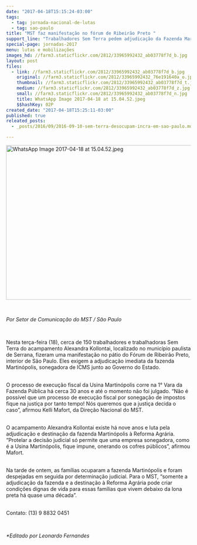 ```yaml
---
date: "2017-04-18T15:15:24-03:00"
tags:
  - tag: jornada-nacional-de-lutas
  - tag: sao-paulo
title: "MST faz manifestação no fórum de Ribeirão Preto "
support_line: "Trabalhadores Sem Terra pedem adjudicação da Fazenda Martinópolis. Atividade integra a Jornada Nacional de Lutas pela Reforma Agrária. "
special-page: jornadas-2017
menu: lutas e mobilizações
images_hd: //farm3.staticflickr.com/2812/33965992432_ab03778f7d_b.jpg
layout: post
files:
  - link: //farm3.staticflickr.com/2812/33965992432_ab03778f7d_b.jpg
    original: //farm3.staticflickr.com/2812/33965992432_76e191640a_o.jpg
    thumbnail: //farm3.staticflickr.com/2812/33965992432_ab03778f7d_t.jpg
    medium: //farm3.staticflickr.com/2812/33965992432_ab03778f7d_z.jpg
    small: //farm3.staticflickr.com/2812/33965992432_ab03778f7d_n.jpg
    title: WhatsApp Image 2017-04-18 at 15.04.52.jpeg
    $$hashKey: 02P
created_date: "2017-04-18T15:25:11-03:00"
published: true
releated_posts:
  - _posts/2016/09/2016-09-10-sem-terra-desocupam-incra-em-sao-paulo.md

---
```

<p><img alt="WhatsApp Image 2017-04-18 at 15.04.52.jpeg" height="420" src="//farm3.staticflickr.com/2812/33965992432_ab03778f7d_b.jpg" width="700" /></p>

<p>&nbsp;</p>

<p><em>Por Setor de Comunica&ccedil;&atilde;o do MST / S&atilde;o Paulo</em></p>

<p>&nbsp;</p>

<p>Nesta ter&ccedil;a-feira (18), cerca de 150 trabalhadores e trabalhadoras&nbsp;Sem Terra&nbsp;do acampamento Alexandra Kollontai, localizado no munic&iacute;pio paulista de&nbsp;Serrana, fizeram uma&nbsp;manifesta&ccedil;&atilde;o no p&aacute;tio do F&oacute;rum de Ribeir&atilde;o Preto, interior de S&atilde;o Paulo. Eles exigem a adjudica&ccedil;&atilde;o imediata da fazenda Martin&oacute;polis, sonegadora de ICMS junto ao Governo do Estado.&nbsp;</p>

<p><br />
O processo de execu&ccedil;&atilde;o fiscal da Usina Martin&oacute;polis corre na 1&deg; Vara da Fazenda P&uacute;blica h&aacute; cerca 30 anos e at&eacute; o momento&nbsp;n&atilde;o foi julgado. &ldquo;N&atilde;o &eacute; poss&iacute;vel que um processo de execu&ccedil;&atilde;o fiscal por sonega&ccedil;&atilde;o de impostos fique na justi&ccedil;a por tanto tempo! N&oacute;s queremos que a justi&ccedil;a decida o caso&rdquo;, afirmou Kelli Mafort, da Dire&ccedil;&atilde;o Nacional do MST.</p>

<p><br />
O acampamento Alexandra Kollontai existe h&aacute; nove&nbsp;anos e luta pela adjudica&ccedil;&atilde;o e destina&ccedil;&atilde;o da fazenda Martin&oacute;polis &agrave; Reforma Agr&aacute;ria. &ldquo;Protelar a decis&atilde;o judicial s&oacute; permite que uma empresa sonegadora, como &eacute; a Usina Martin&oacute;polis, fique impune, onerando os cofres p&uacute;blicos&rdquo;, afirmou Mafort.&nbsp;</p>

<p><br />
Na tarde de ontem, as fam&iacute;lias ocuparam a fazenda Martin&oacute;polis e foram despejadas em seguida por determina&ccedil;&atilde;o judicial. Para o MST, &ldquo;somente&nbsp;a adjudica&ccedil;&atilde;o da fazenda e a destina&ccedil;&atilde;o &agrave; Reforma Agr&aacute;ria pode criar condi&ccedil;&otilde;es&nbsp;dignas de vida para essas fam&iacute;lias que vivem debaixo da lona preta h&aacute; quase uma d&eacute;cada&rdquo;.</p>

<p><br />
Contato: (13) 9 8832 0451</p>

<p class="p1">&nbsp;</p>

<p class="p1"><em>*Editado por Leonardo Fernandes</em></p>
